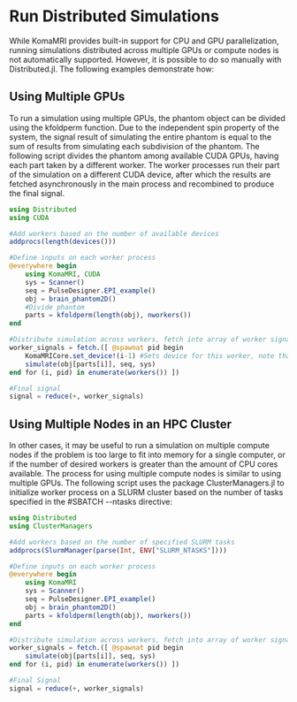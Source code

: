 # Run Distributed Simulations 

While KomaMRI provides built-in support for CPU and GPU parallelization, running simulations distributed across multiple GPUs or compute nodes is not automatically supported. However, it is possible to do so manually with Distributed.jl. The following examples demonstrate how:

## Using Multiple GPUs

To run a simulation using multiple GPUs, the phantom object can be divided using the kfoldperm function. Due to the independent spin property of the system, the signal result of simulating the entire phantom is equal to the sum of results from simulating each subdivision of the phantom. The following script divides the phantom among available CUDA GPUs, having each part taken by a different worker. The worker processes run their part of the simulation on a different CUDA device, after which the results are fetched asynchronously in the main process and recombined to produce the final signal.

```julia
using Distributed
using CUDA

#Add workers based on the number of available devices
addprocs(length(devices()))

#Define inputs on each worker process
@everywhere begin
    using KomaMRI, CUDA
    sys = Scanner()
    seq = PulseDesigner.EPI_example()
    obj = brain_phantom2D()
    #Divide phantom
    parts = kfoldperm(length(obj), nworkers())
end

#Distribute simulation across workers, fetch into array of worker signals
worker_signals = fetch.([ @spawnat pid begin
    KomaMRICore.set_device!(i-1) #Sets device for this worker, note that CUDA devices are indexed from 0
    simulate(obj[parts[i]], seq, sys)
end for (i, pid) in enumerate(workers()) ])

#Final signal
signal = reduce(+, worker_signals)
```

## Using Multiple Nodes in an HPC Cluster

In other cases, it may be useful to run a simulation on multiple compute nodes if the problem is too large to fit into memory for a single computer, or if the number of desired workers is greater than the amount of CPU cores available. The process for using multiple compute nodes is similar to using multiple GPUs. The following script uses the package ClusterManagers.jl to initialize worker process on a SLURM cluster based on the number of tasks specified in the #SBATCH --ntasks directive:

```julia
using Distributed
using ClusterManagers

#Add workers based on the number of specified SLURM tasks 
addprocs(SlurmManager(parse(Int, ENV["SLURM_NTASKS"])))

#Define inputs on each worker process
@everywhere begin
    using KomaMRI
    sys = Scanner()
    seq = PulseDesigner.EPI_example()
    obj = brain_phantom2D()
    parts = kfoldperm(length(obj), nworkers())
end

#Distribute simulation across workers, fetch into array of worker signals
worker_signals = fetch.([ @spawnat pid begin
    simulate(obj[parts[i]], seq, sys)
end for (i, pid) in enumerate(workers()) ])

#Final Signal
signal = reduce(+, worker_signals)
```
